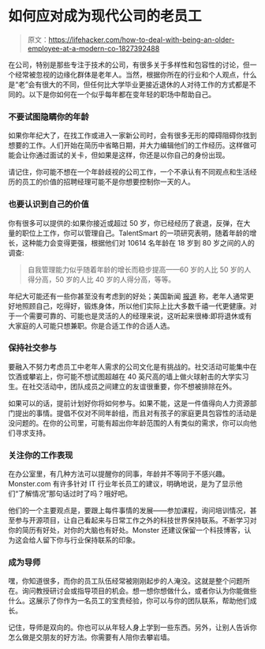 # 如何应对成为现代公司的老员工

> 原文：<https://lifehacker.com/how-to-deal-with-being-an-older-employee-at-a-modern-co-1827392488>

在公司，特别是那些专注于技术的公司，有很多关于多样性和包容性的讨论，但一个经常被忽视的边缘化群体是老年人。当然，根据你所在的行业和个人观点，什么是“老”会有很大的不同，但任何比大学毕业更接近退休的人对待工作的方式都是不同的。以下是你如何在一个似乎每年都在变年轻的职场中帮助自己。



### 不要试图隐瞒你的年龄

如果你年纪大了，在找工作或进入一家新公司时，会有很多无形的障碍阻碍你找到想要的工作。人们开始在简历中省略日期，并大力编辑他们的工作经历。这样做可能会让你通过面试的关卡，但如果是这样，你还是以你自己的身份出现。

请记住，你可能不想在一个年龄歧视的公司工作，一个不承认有不同观点和生活经历的员工的价值的招聘经理可能不是你想要控制你一天的人。

### 也要认识到自己的价值

你有很多可以提供的:如果你接近或超过 50 岁，你已经经历了衰退，反弹，在大量的职位上工作，你可以管理自己。TalentSmart 的一项研究表明，随着年龄的增长，这种能力会变得更强，根据他们对 10614 名年龄在 18 岁到 80 岁之间的人的调查:

> 自我管理能力似乎随着年龄的增长而稳步提高——60 岁的人比 50 岁的人得分高，50 岁的人比 40 岁的人得分高，等等。

年纪大可能还有一些你甚至没有考虑到的好处；美国新闻 [报道](https://money.usnews.com/money/careers/articles/2008/11/26/20-ways-older-workers-can-sell-themselves) 称，老年人通常更好地照顾自己，吃得好，锻炼身体，所以他们实际上比大多数千禧一代更健康。对于一个需要可靠的、可能也是灵活的人的经理来说，这听起来很棒:即将退休或有大家庭的人可能只想兼职。你是合适工作的合适人选。

### 保持社交参与

要融入不努力考虑员工中老年人需求的公司文化是有挑战的。社交活动可能集中在饮酒或攀岩上，你可能不想试图超越在 40 英尺高的墙上做火球射击的大学实习生。在社交活动中，团队成员之间建立的友谊很重要，你不想被排除在外。

如果可以的话，提前计划好你将如何参与。如果不能，这是一件值得向人力资源部门提出的事情。提倡不仅对不同年龄组，而且对有孩子的家庭更具包容性的活动是没问题的。在你的公司里，可能有超出你年龄范围的人有类似的需求，你可以向他们寻求支持。

### 关注你的工作表现

在办公室里，有几种方法可以提醒你的同事，年龄并不等同于不感兴趣。Monster.com 有许多针对 IT 行业年长员工的建议，明确地说，是为了显示他们“了解情况”那句话过时了吗？哦好吧。

他们的一个主要观点是，要跟上每件事情的发展——参加课程，询问培训情况，甚至参与开源项目，让自己看起来与日常工作之外的科技世界保持联系。不断学习对你的简历有好处，对你的大脑也有好处。Monster 还建议保留一个科技博客，认为这会给人留下你与行业保持联系的印象。

### 成为导师

嘿，你知道很多，而你的员工队伍经常被刚刚起步的人淹没。这就是整个问题所在。询问教授研讨会或指导项目的机会。想一想你想做什么，或者你认为你能做些什么。这展示了你作为一名员工的宝贵经验，你可以与你的团队联系，帮助他们成长。

记住，导师是双向的。你也可以从年轻人身上学到一些东西。另外，让别人告诉你怎么做是交朋友的好方法。你需要有人陪你去攀岩墙。